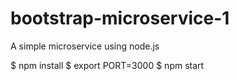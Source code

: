 # bootstrap-microservice-1
A simple microservice using node.js

$ npm install
$ export PORT=3000
$ npm start

